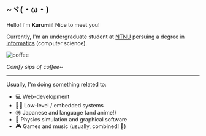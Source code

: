 ## ~ヾ(・ω・) 
Hello! I'm **Kurumii**! Nice to meet you! 

Currently, I'm an undergraduate student at [NTNU](https://www.ntnu.edu/) persuing a degree in [informatics](https://en.wikipedia.org/wiki/Informatics#:~:text=Accordingly%2C%20universities%20in%20continental%20Europe%20usually%20translate%20%22informatics%22%20as%20computer%20science%2C%20or%20sometimes%20information%20and%20computer%20science%2C%20although%20technical%20universities%20may%20translate%20it%20as%20computer%20science%20%26%20engineering.) (computer science).

![coffee](https://user-images.githubusercontent.com/15821339/188270649-4822f974-3eae-4769-bbf5-6e8006b4fe93.gif)

*Comfy sips of coffee~*

----

Usually, I'm doing something related to:
- 💻 Web-development
- 👨‍🔬 Low-level / embedded systems
- ㊗️ Japanese and language (and anime!)
- 🚀 Physics simulation and graphical software
- 🎮 Games and music (usually, combined! 🥁)
